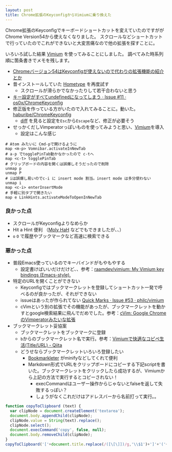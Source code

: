 ```yaml
---
layout: post
title: Chrome拡張のKeyconfigからVimiumに乗り換えた
---
```


Chrome拡張のKeyconfigでキーボードショートカットを変えていたのですががChrome Version54から使えなくなりました。
スクロールなどショートカットで行っていたのでこれができないと大変苦痛なので他の拡張を探すことに。

いろいろ試した結果 [Vimium](https://vimium.github.io/) を使ってみることにしました。
調べてみた時系列順に箇条書きでメモを残します。

* [Chromeバージョン54はKeyconfigが使えないので代わりの拡張機能の紹介とか](http://pasokatu.com/15313)
* 昔インストールしていた [Hometype](http://tkengo.github.io/hometype/) を再度試す
  * スクロールが滑らかでなかったりして若干合わないと思う
* [キー設定がすべてundefinedになってしまう · Issue #11 · os0x/ChromeKeyconfig](https://github.com/os0x/ChromeKeyconfig/issues/11)
* 修正版を作っている方がいたので入れてみることに。動いた。 [haburibe/ChromeKeyconfig](https://github.com/haburibe/ChromeKeyconfig)
  * [diff](https://github.com/haburibe/ChromeKeyconfig/commit/05ed8adf2771c2118f438799ce5cb2bfb1e16cf1) を見ると設定を`Esc`から`Escape`など、修正が必要そう
* せっかくだしVimperatorっぽいものを使ってみようと思い、[Vimium](https://vimium.github.io/)を導入
  * 設定はこんな感じ

```
# Atom みたいに Cmd-pで開けるように
map <m-p> Vomnibar.activateInNewTab
# a-p でtogglePinTab動かなかったので c-tへ
map <c-t> togglePinTab
# クリップボードの内容を開くは誤爆しそうだったので削除
unmap p
unmap P
# iは誤爆し易いのでc-i に insert mode 割当。insert mode は多分使わない
unmap i
map <c-i> enterInsertMode
# 手軽に別タブで開きたい
map e LinkHints.activateModeToOpenInNewTab
```

### 良かった点

- スクロールがKeyconfigよりなめらか
- Hit a Hint 便利 （[Moly HaH](https://chrome.google.com/webstore/detail/moly-hah/pjoacnohgednppackhamgfalpkffeeek?hl=ja) などでもできましたが、、）
- `o` `O` で履歴やブックマークなど高速に検索できる

### 悪かった点

- 普段Emacs使っているのでキーバインドがもやもやする
  - 設定書けばいいだけだけど、、参考：[raamdev/vimium: My Vimium key bindings (Emacs-style).](https://github.com/raamdev/vimium)
- 特定のURLを開くことができない
  -  Keyconfigではブックマークレットを登録してショートカット一発で呼べるのが良かったが、それができない
  - issueはあったが作られてない [Quick Marks · Issue #53 · philc/vimium](https://github.com/philc/vimium/issues/53)
  - cVimという別の拡張でその機能があったが、ブックマークレットを動かすとgoogle検索結果に飛んでだめでした。参考：[cVim: Google ChromeのVimperatorみたいな拡張](http://rcmdnk.github.io/blog/2014/10/22/computer-firefox/)
- ブックマークレット妥協案
  - ブックマークレットをブックマークに登録
  - `b`からのブックマークレット名で実行。参考：[Vimiumで快適なコピペ生活(Title/URL) - Qiita](http://qiita.com/nakataka777/items/c70dd9730fb96aa1d537)
  - どうせならブックマークレットいろいろ登録したい
    - [Bookmarkleter](http://chriszarate.github.io/bookmarkleter/) がminifyなどしてくれて便利
    - Markdown形式でURLをクリップボードにコピーする下記scriptを書いた。ブックマークレットをクリックしたら成功するが、Vimiumから上記の方法で実行するとコピーされない！
      - execCommandはユーザー操作からじゃないとfalseを返して失敗するっぽい？
      - しょうがなくこれだけはアドレスバーから名前打って実行。。



```js
function copyToClipboard (text) {
  var clipNode = document.createElement('textarea');
  document.body.appendChild(clipNode);
  clipNode.value = String(text).replace();
  clipNode.select();
  document.execCommand('copy', false, null);
  document.body.removeChild(clipNode);
}
copyToClipboard('['+document.title.replace(/([\[\]])/g,'\\$1')+']'+'('+location.href+')');
```
